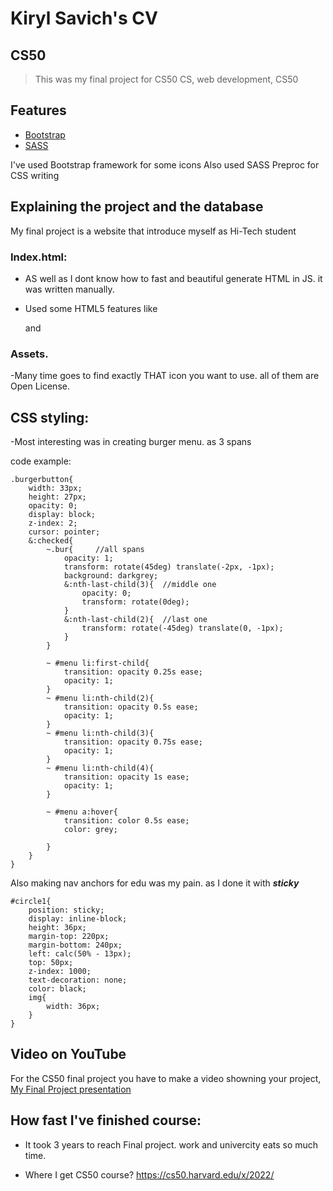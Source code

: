 # Kiryl Savich's CV



## CS50
>This was my final project for CS50
>CS, web development, CS50
## Features
- [Bootstrap](https://getbootstrap.com/)
- [SASS](https://sass-lang.com/)

I've used Bootstrap framework for some icons
Also used SASS Preproc for CSS writing


## Explaining the project and the database
My final project is a website that introduce myself as Hi-Tech student


### Index.html:
- AS well as I dont know how to fast and beautiful generate HTML in JS. it was written manually.

- Used some HTML5 features like <nav> and <footer>

### Assets.

-Many time goes to find exactly THAT icon you want to use. all of them are Open License.

## CSS styling:

-Most interesting was in creating burger menu. as 3 spans

code example:

    .burgerbutton{
        width: 33px;
        height: 27px;
        opacity: 0;
        display: block;
        z-index: 2;
        cursor: pointer;
        &:checked{
            ~.bur{     //all spans
                opacity: 1;
                transform: rotate(45deg) translate(-2px, -1px);
                background: darkgrey;
                &:nth-last-child(3){  //middle one
                    opacity: 0;
                    transform: rotate(0deg);
                }
                &:nth-last-child(2){  //last one
                    transform: rotate(-45deg) translate(0, -1px);
                }
            }

            ~ #menu li:first-child{
                transition: opacity 0.25s ease;
                opacity: 1;
            }
            ~ #menu li:nth-child(2){
                transition: opacity 0.5s ease;
                opacity: 1;
            }
            ~ #menu li:nth-child(3){
                transition: opacity 0.75s ease;
                opacity: 1;
            }
            ~ #menu li:nth-child(4){
                transition: opacity 1s ease;
                opacity: 1;
            }

            ~ #menu a:hover{
                transition: color 0.5s ease;
                color: grey;

            }
        }
    }


Also making nav anchors for edu was my pain. as I done it with ***sticky***

    #circle1{
        position: sticky;
        display: inline-block;
        height: 36px;
        margin-top: 220px;
        margin-bottom: 240px;
        left: calc(50% - 13px);
        top: 50px;
        z-index: 1000;
        text-decoration: none;
        color: black;
        img{
            width: 36px;
        }
    }


## Video on YouTube
For the CS50 final project you have to make a video showning your project,
[My Final Project presentation](https://youtu.be/PxkKqh-pt9M)

## How fast I've finished course:

- It took 3 years to reach Final project. work and univercity eats so much time.

- Where I get CS50 course?
https://cs50.harvard.edu/x/2022/
